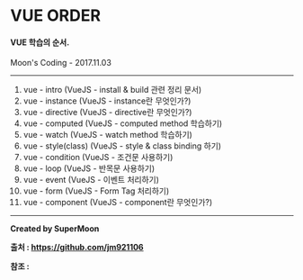 # VUE ORDER

#### VUE 학습의 순서.

Moon's Coding - 2017.11.03

<hr>

01. vue - intro           (VueJS - install & build 관련 정리 문서)
02. vue - instance        (VueJS - instance란 무엇인가?)
03. vue - directive       (VueJS - directive란 무엇인가?)
04. vue - computed        (VueJS - computed method 학습하기)
05. vue - watch           (VueJS - watch method 학습하기)
06. vue - style(class)    (VueJS - style & class binding 하기)
07. vue - condition       (VueJS - 조건문 사용하기)
08. vue - loop            (VueJS - 반목문 사용하기)
09. vue - event           (VueJS - 이벤트 처리하기)
10. vue - form            (VueJS - Form Tag 처리하기)
11. vue - component       (VueJS - component란 무엇인가?)

<hr>

**Created by SuperMoon**

**출처 : https://github.com/jm921106**

**참조 :**
